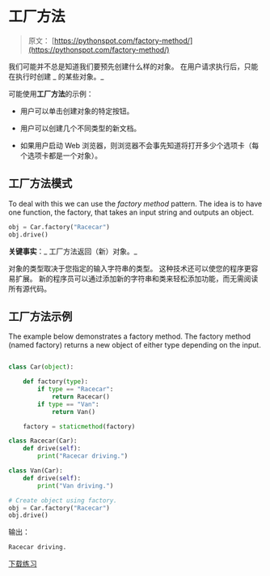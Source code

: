 # 工厂方法

> 原文： [https://pythonspot.com/factory-method/](https://pythonspot.com/factory-method/)

我们可能并不总是知道我们要预先创建什么样的对象。
在用户请求执行后，只能在执行时创建 _ 的某些对象。_

可能使用**工厂方法**的示例：

*   用户可以单击创建对象的特定按钮。

*   用户可以创建几个不同类型的新文档。

*   如果用户启动 Web 浏览器，则浏览器不会事先知道将打开多少个选项卡（每个选项卡都是一个对象）。

## 工厂方法模式

To deal with this we can use the _factory method_ pattern.
The idea is to have one function, the factory, that takes an input string and outputs an object.

```py
obj = Car.factory("Racecar")
obj.drive()

```

**关键事实**：_ 工厂方法返回（新）对象。_

对象的类型取决于您指定的输入字符串的类型。 这种技术还可以使您的程序更容易扩展。 新的程序员可以通过添加新的字符串和类来轻松添加功能，而无需阅读所有源代码。

## 工厂方法示例

The example below demonstrates a factory method. The factory method (named factory) returns a new object of either type depending on the input.

```py

class Car(object):

    def factory(type):
        if type == "Racecar":
            return Racecar()
        if type == "Van":
            return Van()

    factory = staticmethod(factory)

class Racecar(Car):
    def drive(self):
        print("Racecar driving.")

class Van(Car):
    def drive(self):
        print("Van driving.")

# Create object using factory.
obj = Car.factory("Racecar")
obj.drive()

```

输出：

```py
Racecar driving.

```

[下载练习](https://pythonspot.com/download-oop-exercises/)